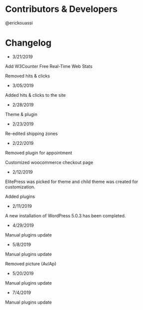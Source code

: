 # Contributors & Developers
@erickouassi

# Changelog

* 3/21/2019

Add W3Counter Free Real-Time Web Stats

Removed hits & clicks

* 3/05/2019

Added hits & clicks to the site

* 2/28/2019

Theme & plugin

* 2/23/2019

Re-edited shipping zones

* 2/22/2019

Removed plugin for appointment

Customized woocommerce checkout page

* 2/12/2019

ElitePress was picked for theme and child theme was created for customization.

Added plugins

* 2/11/2019

A new installation of WordPress 5.0.3 has been completed.

* 4/29/2019

Manual plugins update

* 5/8/2019

Manual plugins update

Removed picture (Av/Ap)

* 5/20/2019

Manual plugins update

* 7/4/2019

Manual plugins update




